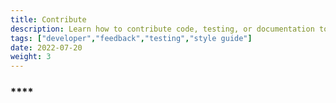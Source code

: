 ```yaml
---
title: Contribute
description: Learn how to contribute code, testing, or documentation to Pachyderm. 
tags: ["developer","feedback","testing","style guide"]
date: 2022-07-20
weight: 3
---
```


### ****